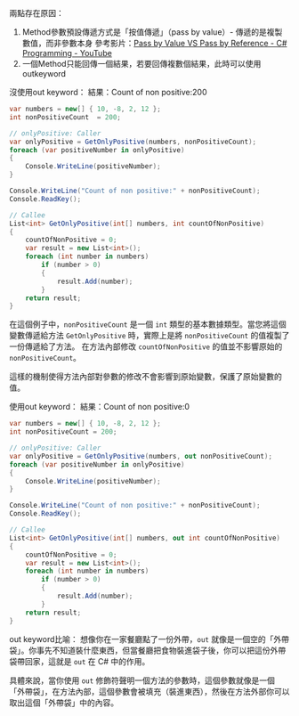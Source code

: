 兩點存在原因：
1. Method參數預設傳遞方式是「按值傳遞」（pass by value）- 傳遞的是複製數值，而非參數本身
參考影片：[Pass by Value VS Pass by Reference - C# Programming - YouTube](https://www.youtube.com/watch?v=9uTLFbBOgmw&ab_channel=ProfessorSaad)
2. 一個Method只能回傳一個結果，若要回傳複數個結果，此時可以使用outkeyword

沒使用out keyword：
	結果：Count of non positive:200
``` csharp
var numbers = new[] { 10, -8, 2, 12 };
int nonPositiveCount  = 200;

// onlyPositive: Caller
var onlyPositive = GetOnlyPositive(numbers, nonPositiveCount);
foreach (var positiveNumber in onlyPositive)
{
    Console.WriteLine(positiveNumber);
}

Console.WriteLine("Count of non positive:" + nonPositiveCount);
Console.ReadKey();

// Callee
List<int> GetOnlyPositive(int[] numbers, int countOfNonPositive)
{
    countOfNonPositive = 0;
    var result = new List<int>();
    foreach (int number in numbers)
        if (number > 0)
        {
            result.Add(number);
        }
    return result;
}
```
在這個例子中，`nonPositiveCount` 是一個 `int` 類型的基本數據類型。當您將這個變數傳遞給方法 `GetOnlyPositive` 時，實際上是將 `nonPositiveCount` 的值複製了一份傳遞給了方法。
在方法內部修改 `countOfNonPositive` 的值並不影響原始的 `nonPositiveCount`。

這樣的機制使得方法內部對參數的修改不會影響到原始變數，保護了原始變數的值。

使用out keyword：
		結果：Count of non positive:0
``` csharp
var numbers = new[] { 10, -8, 2, 12 };
int nonPositiveCount = 200;

// onlyPositive: Caller
var onlyPositive = GetOnlyPositive(numbers, out nonPositiveCount);
foreach (var positiveNumber in onlyPositive)
{
    Console.WriteLine(positiveNumber);
}

Console.WriteLine("Count of non positive:" + nonPositiveCount);
Console.ReadKey();

// Callee
List<int> GetOnlyPositive(int[] numbers, out int countOfNonPositive)
{
    countOfNonPositive = 0;
    var result = new List<int>();
    foreach (int number in numbers)
        if (number > 0)
        {
            result.Add(number);
        }
    return result;
}
```


out keyword比喻：
	想像你在一家餐廳點了一份外帶，`out` 就像是一個空的「外帶袋」。你事先不知道裝什麼東西，但當餐廳把食物裝進袋子後，你可以把這份外帶袋帶回家，這就是 `out` 在 C# 中的作用。

   具體來說，當你使用 `out` 修飾符聲明一個方法的參數時，這個參數就像是一個「外帶袋」，在方法內部，這個參數會被填充（裝進東西），然後在方法外部你可以取出這個「外帶袋」中的內容。

